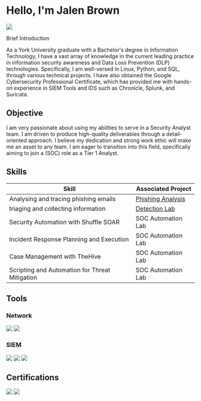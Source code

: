 # Hello, I'm Jalen Brown
<a href="https://www.linkedin.com/in/jalen-b-ab9694113/"><img src="https://img.shields.io/badge/-LinkedIn-0072b1?&style=for-the-badge&logo=linkedin&logoColor=white" /></a>


Brief Introduction 

As a York University graduate with a Bachelor's degree in Information Technology, I have a vast array of knowledge in the current leading practice in information security awareness and Data Loss Prevention (DLP) technologies. Specifically, I am well-versed in Linux, Python, and SQL, through various technical projects. I have also obtained the Google Cybersecurity Professional Certificate, which has provided me with hands-on experience in SIEM Tools and IDS such as Chronicle, Splunk, and Suricata.

## Objective
I am very passionate about using my abilities to serve in a Security Analyst 
 team. I am driven to produce high-quality deliverables through a detail-oriented approach. I believe my dedication and strong work ethic will make me an asset to any team. I am eager to transition into this field, specifically aiming to join a (SOC) role as a Tier 1 Analyst.

## Skills

| Skill                                         | Associated Project         |
|-----------------------------------------------|----------------------------|
| Analysing and tracing phishing emails          | <a href="https://github.com/Jalenbro/Phishing-Analysis">Phishing Analysis </a>|
| triaging and collecting information | <a href="https://google.com">Detection Lab</a>|
| Security Automation with Shuffle SOAR         | SOC Automation Lab|
| Incident Response Planning and Execution      | SOC Automation Lab|
| Case Management with TheHive                  | SOC Automation Lab|
| Scripting and Automation for Threat Mitigation | SOC Automation Lab|

## Tools


### Network
<div>
    <img src="https://img.shields.io/badge/-Wireshark-1679A7?&style=for-the-badge&logo=Wireshark&logoColor=white" />
    <img src="https://img.shields.io/badge/-Suricata-EF3B2D?&style=for-the-badge&logo=Suricata&logoColor=white" />
</div>



### SIEM
<div>
    <img src="https://img.shields.io/badge/-Microsoft_Sentinel-0078D4?&style=for-the-badge&logo=Microsoft&logoColor=white" />
    <img src="https://img.shields.io/badge/-Splunk-000000?&style=for-the-badge&logo=Splunk&logoColor=white" />
    <img src="https://img.shields.io/badge/-Chronicle-4285F4?style=for-the-badge&logo=Google%20Cloud&logoColor=white" />
</div>

## Certifications

<div>
 <img src="https://img.shields.io/badge/-Google%20Cybersecurity%20Professional%20Certificate-4285F4?style=for-the-badge&logo=Google&logoColor=white" />
  
<img src="https://img.shields.io/badge/-TryHackMe%20SOC%20Level%201-212C42?style=for-the-badge&logo=TryHackMe&logoColor=white"/>


